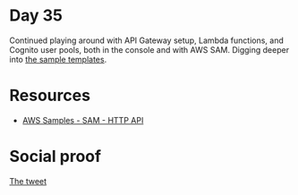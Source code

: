 # Day 35

Continued playing around with API Gateway setup, Lambda functions, and Cognito user pools, both in the console and with AWS SAM. Digging deeper into [the sample templates](https://github.com/aws-samples/sessions-with-aws-sam/blob/master/http-api/template.yaml).

# Resources

- [AWS Samples - SAM - HTTP API](https://github.com/aws-samples/sessions-with-aws-sam/blob/master/http-api/template.yaml)

# Social proof

[The tweet](https://twitter.com/jennapederson/status/1296103506387054592?s=20)
